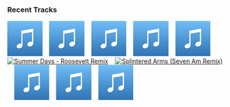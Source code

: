 ### Recent Tracks
[<img src='https://github.com/atfinke/atfinke/blob/master/placeholder.jpeg?raw=true' width='16%' height='16%' alt='Yesterday'>](https://www.last.fm/music/mel%2bblue/_/yesterday)&nbsp;&nbsp;&nbsp;&nbsp;[<img src='https://github.com/atfinke/atfinke/blob/master/placeholder.jpeg?raw=true' width='16%' height='16%' alt='Here We Are Again'>](https://www.last.fm/music/joey%2bpecoraro/_/here%2bwe%2bare%2bagain)&nbsp;&nbsp;&nbsp;&nbsp;[<img src='https://github.com/atfinke/atfinke/blob/master/placeholder.jpeg?raw=true' width='16%' height='16%' alt='Luv Is Not Enough (feat. Clear Mortifee)'>](https://www.last.fm/music/miami%2bhorror/_/luv%2bis%2bnot%2benough%2b%2528feat.%2bclear%2bmortifee%2529)&nbsp;&nbsp;&nbsp;&nbsp;[<img src='https://github.com/atfinke/atfinke/blob/master/placeholder.jpeg?raw=true' width='16%' height='16%' alt='go with u - Louis La Roche Remix'>](https://www.last.fm/music/baynk/_/go%2bwith%2bu%2b-%2blouis%2bla%2broche%2bremix)&nbsp;&nbsp;&nbsp;&nbsp;[<img src='https://github.com/atfinke/atfinke/blob/master/placeholder.jpeg?raw=true' width='16%' height='16%' alt='Stranger Still (Daniel T Remix)'>](https://www.last.fm/music/vetiver/_/stranger%2bstill%2b%2528daniel%2bt%2bremix%2529)&nbsp;&nbsp;&nbsp;&nbsp;<br>[<img src='https://lastfm.freetls.fastly.net/i/u/300x300/b745a3d1dd32f607c45791426be606a7.png' width='16%' height='16%' alt='Summer Days - Roosevelt Remix'>](https://www.last.fm/music/rhye/_/summer%2bdays%2b-%2broosevelt%2bremix)&nbsp;&nbsp;&nbsp;&nbsp;[<img src='https://lastfm.freetls.fastly.net/i/u/300x300/c631fb620af4406c23d6c802b5e3604b.png' width='16%' height='16%' alt='Splintered Arms (Seven Am Remix)'>](https://www.last.fm/music/liyv/_/splintered%2barms%2b%2528seven%2bam%2bremix%2529)&nbsp;&nbsp;&nbsp;&nbsp;[<img src='https://github.com/atfinke/atfinke/blob/master/placeholder.jpeg?raw=true' width='16%' height='16%' alt='Line Of Sight (feat. WYNNE & Mansionair)'>](https://www.last.fm/music/odesza/_/line%2bof%2bsight%2b%2528feat.%2bwynne%2b%2526%2bmansionair%2529)&nbsp;&nbsp;&nbsp;&nbsp;[<img src='https://github.com/atfinke/atfinke/blob/master/placeholder.jpeg?raw=true' width='16%' height='16%' alt='Walking Home To You (RAC Mix)'>](https://www.last.fm/music/nick%2bleng/_/walking%2bhome%2bto%2byou%2b%2528rac%2bmix%2529)&nbsp;&nbsp;&nbsp;&nbsp;[<img src='https://github.com/atfinke/atfinke/blob/master/placeholder.jpeg?raw=true' width='16%' height='16%' alt='Past Lives - Tuff City Kids Remix'>](https://www.last.fm/music/local%2bnatives/_/past%2blives%2b-%2btuff%2bcity%2bkids%2bremix)&nbsp;&nbsp;&nbsp;&nbsp;<br>